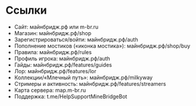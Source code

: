 # Ссылки
- Сайт: майнбридж.рф или m-br.ru
- Магазин: майнбридж.рф/shop
- Зарегистрироваться/войти: майнбридж.рф/auth
- Пополнение мостиков («иконка мостика»): майнбридж.рф/shop/buy
- Правила: майнбридж.рф/rules
- Профиль игрока: майнбридж.рф/auth
- Гайды: майнбридж.рф/features/guides
- Лор: майнбридж.рф/features/lor
- Коллекции/«Млечный путь»: майнбридж.рф/milkyway
- Стримеры и активность: майнбридж.рф/features/streamers
- Карта сервера: map.m-br.ru
- Поддержка: t.me/HelpSupportMineBridgeBot